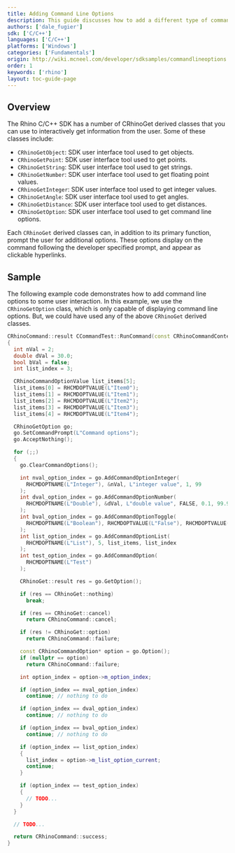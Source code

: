 ```yaml
---
title: Adding Command Line Options
description: This guide discusses how to add a different type of command line options to a custom command.
authors: ['dale_fugier']
sdk: ['C/C++']
languages: ['C/C++']
platforms: ['Windows']
categories: ['Fundamentals']
origin: http://wiki.mcneel.com/developer/sdksamples/commandlineoptions
order: 1
keywords: ['rhino']
layout: toc-guide-page
---
```


 
## Overview

The Rhino C/C++ SDK has a number of CRhinoGet derived classes that you can use to interactively get information from the user.  Some of these classes include:

- `CRhinoGetObject`: SDK user interface tool used to get objects.
- `CRhinoGetPoint`:  SDK user interface tool used to get points.
- `CRhinoGetString`: SDK user interface tool used to get strings.
- `CRhinoGetNumber`: SDK user interface tool used to get floating point values.
- `CRhinoGetInteger`: SDK user interface tool used to get integer values.
- `CRhinoGetAngle`: SDK user interface tool used to get angles.
- `CRhinoGetDistance`: SDK user interface tool used to get distances.
- `CRhinoGetOption`: SDK user interface tool used to get command line options.

Each `CRhinoGet` derived classes can, in addition to its primary function, prompt the user for additional options.  These options display on the command following the developer specified prompt, and appear as clickable hyperlinks.

## Sample

The following example code demonstrates how to add command line options to some user interaction.  In this example, we use the `CRhinoGetOption` class, which is only capable of displaying command line options.  But, we could have used any of the above `CRhinoGet` derived classes.

```cpp
CRhinoCommand::result CCommandTest::RunCommand(const CRhinoCommandContext& context)
{
  int nVal = 2;
  double dVal = 30.0;
  bool bVal = false;
  int list_index = 3;

  CRhinoCommandOptionValue list_items[5];
  list_items[0] = RHCMDOPTVALUE(L"Item0");
  list_items[1] = RHCMDOPTVALUE(L"Item1");
  list_items[2] = RHCMDOPTVALUE(L"Item2");
  list_items[3] = RHCMDOPTVALUE(L"Item3");
  list_items[4] = RHCMDOPTVALUE(L"Item4");

  CRhinoGetOption go;
  go.SetCommandPrompt(L"Command options");
  go.AcceptNothing();

  for (;;)
  {
    go.ClearCommandOptions();

    int nval_option_index = go.AddCommandOptionInteger(
      RHCMDOPTNAME(L"Integer"), &nVal, L"integer value", 1, 99
    );
    int dval_option_index = go.AddCommandOptionNumber(
      RHCMDOPTNAME(L"Double"), &dVal, L"double value", FALSE, 0.1, 99.9
    );
    int bval_option_index = go.AddCommandOptionToggle(
      RHCMDOPTNAME(L"Boolean"), RHCMDOPTVALUE(L"False"), RHCMDOPTVALUE(L"True"), bVal, &bVal
    );
    int list_option_index = go.AddCommandOptionList(
      RHCMDOPTNAME(L"List"), 5, list_items, list_index
    );
    int test_option_index = go.AddCommandOption(
      RHCMDOPTNAME(L"Test")
    );

    CRhinoGet::result res = go.GetOption();

    if (res == CRhinoGet::nothing)
      break;

    if (res == CRhinoGet::cancel)
      return CRhinoCommand::cancel;

    if (res != CRhinoGet::option)
      return CRhinoCommand::failure;

    const CRhinoCommandOption* option = go.Option();
    if (nullptr == option)
      return CRhinoCommand::failure;

    int option_index = option->m_option_index;

    if (option_index == nval_option_index)
      continue; // nothing to do

    if (option_index == dval_option_index)
      continue; // nothing to do

    if (option_index == bval_option_index)
      continue; // nothing to do

    if (option_index == list_option_index)
    {
      list_index = option->m_list_option_current;
      continue;
    }

    if (option_index == test_option_index)
    {
      // TODO...
    }
  }

  // TODO...

  return CRhinoCommand::success;
}
```
